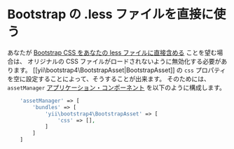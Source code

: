 Bootstrap の .less ファイルを直接に使う
=======================================

あなたが [Bootstrap CSS をあなたの less ファイルに直接含める](http://getbootstrap.com/getting-started/#customizing) ことを望む場合は、
オリジナルの CSS ファイルがロードされないように無効化する必要があります。
[[yii\bootstrap4\BootstrapAsset|BootstrapAsset]] の `css` プロパティを空に設定することによって、そうすることが出来ます。
そのためには、`assetManager` [アプリケーション・コンポーネント](https://github.com/yiisoft/yii2/blob/master/docs/guide-ja/structure-application-components.md) を以下のように構成します。

```php
    'assetManager' => [
        'bundles' => [
            'yii\bootstrap4\BootstrapAsset' => [
                'css' => [],
            ]
        ]
    ]
```
